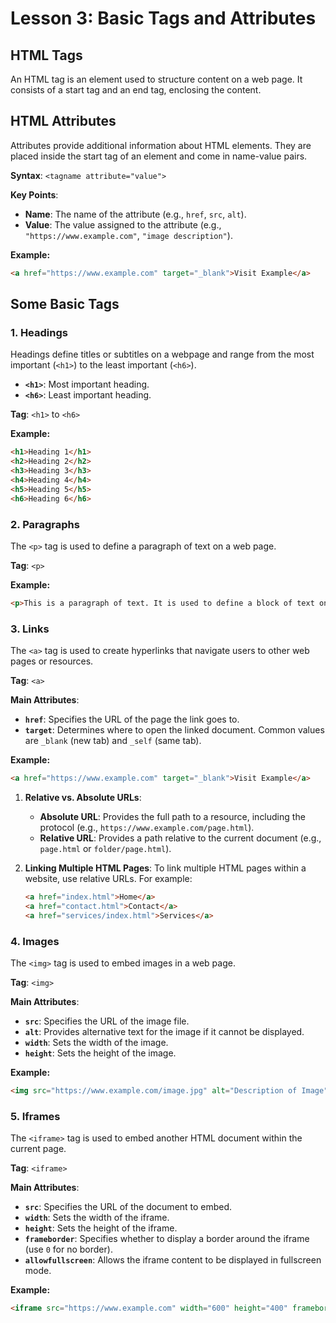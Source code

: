 # **Lesson 3: Basic Tags and Attributes**

## **HTML Tags**

An HTML tag is an element used to structure content on a web page. It consists of a start tag and an end tag, enclosing the content.

## **HTML Attributes**

Attributes provide additional information about HTML elements. They are placed inside the start tag of an element and come in name-value pairs.

**Syntax**: `<tagname attribute="value">`

**Key Points**:
- **Name**: The name of the attribute (e.g., `href`, `src`, `alt`).
- **Value**: The value assigned to the attribute (e.g., `"https://www.example.com"`, `"image description"`).

**Example:**
```html
<a href="https://www.example.com" target="_blank">Visit Example</a>
```

## **Some Basic Tags**

### **1. Headings**

Headings define titles or subtitles on a webpage and range from the most important (`<h1>`) to the least important (`<h6>`).

- **`<h1>`**: Most important heading.
- **`<h6>`**: Least important heading.

**Tag**: `<h1>` to `<h6>`

**Example:**
```html
<h1>Heading 1</h1>
<h2>Heading 2</h2>
<h3>Heading 3</h3>
<h4>Heading 4</h4>
<h5>Heading 5</h5>
<h6>Heading 6</h6>
```

### **2. Paragraphs**

The `<p>` tag is used to define a paragraph of text on a web page.

**Tag**: `<p>`

**Example:**
```html
<p>This is a paragraph of text. It is used to define a block of text on a web page, separated from other elements by some space above and below.</p>
```

### **3. Links**

The `<a>` tag is used to create hyperlinks that navigate users to other web pages or resources.

**Tag**: `<a>`

**Main Attributes**:

- **`href`**: Specifies the URL of the page the link goes to.
- **`target`**: Determines where to open the linked document. Common values are `_blank` (new tab) and `_self` (same tab).

**Example:**
```html
<a href="https://www.example.com" target="_blank">Visit Example</a>
```

 1. **Relative vs. Absolute URLs**:
	-   **Absolute URL**: Provides the full path to a resource, including the protocol (e.g., `https://www.example.com/page.html`).
	-   **Relative URL**: Provides a path relative to the current document (e.g., `page.html` or `folder/page.html`).


2. **Linking Multiple HTML Pages**: To link multiple HTML pages within a website, use relative URLs. For example:
	```html
	<a href="index.html">Home</a>
	<a href="contact.html">Contact</a>
	<a href="services/index.html">Services</a>
	```

### **4. Images**

The `<img>` tag is used to embed images in a web page.

**Tag**: `<img>`

**Main Attributes**:

- **`src`**: Specifies the URL of the image file.
- **`alt`**: Provides alternative text for the image if it cannot be displayed.
- **`width`**: Sets the width of the image.
- **`height`**: Sets the height of the image.

**Example:**
```html
<img src="https://www.example.com/image.jpg" alt="Description of Image" width="300" height="200">
```
### **5. Iframes**

The `<iframe>` tag is used to embed another HTML document within the current page.

**Tag**: `<iframe>`

**Main Attributes**:

- **`src`**: Specifies the URL of the document to embed.
- **`width`**: Sets the width of the iframe.
- **`height`**: Sets the height of the iframe.
- **`frameborder`**: Specifies whether to display a border around the iframe (use `0` for no border).
- **`allowfullscreen`**: Allows the iframe content to be displayed in fullscreen mode.

**Example:**
```html
<iframe src="https://www.example.com" width="600" height="400" frameborder="0" allowfullscreen></iframe>
```
<!--stackedit_data:
eyJoaXN0b3J5IjpbMzY0NTkwMDgwLC0xNjA5MzM2NjgwLDE1Mz
cyMjU1MzcsODAyOTAzNTI0XX0=
-->